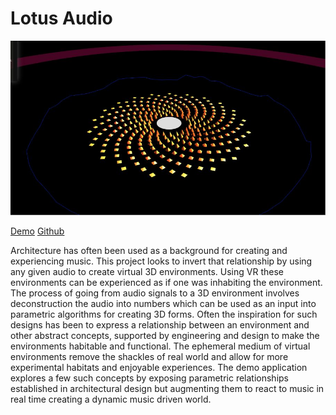 # Lotus Audio

![Lotus Audio Web App](./screenshot_01.jpg)

[Demo](https://lotusaudio.herokuapp.com)
[Github](https://github.com/amitlzkpa/lotusweb)

Architecture has often been used as a background for creating and experiencing music. This project looks to invert that relationship by using any given audio to create virtual 3D environments. Using VR these environments can be experienced as if one was inhabiting the environment.
The process of going from audio signals to a 3D environment involves deconstruction the audio into numbers which can be used as an input into parametric algorithms for creating 3D forms. Often the inspiration for such designs has been to express a relationship between an environment and other abstract concepts, supported by engineering and design to make the environments habitable and functional.
The ephemeral medium of virtual environments remove the shackles of real world and allow for more experimental habitats and enjoyable experiences. The demo application explores a few such concepts by exposing parametric relationships established in architectural design but augmenting them to react to music in real time creating a dynamic music driven world.
